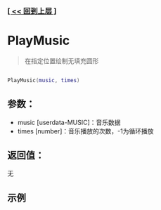 ### [[ << 回到上层 ]](index.md)

# PlayMusic

> 在指定位置绘制无填充圆形

```lua

PlayMusic(music, times)

```

## 参数：

+ music [userdata-MUSIC]：音乐数据
+ times [number]：音乐播放的次数，-1为循环播放

## 返回值：

无

## 示例

```lua

```